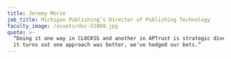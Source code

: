```yaml
---
title: Jeremy Morse
job_title: Michigan Publishing’s Director of Publishing Technology
faculty_image: /assets/dsc-51089.jpg
quote: >-
  “Doing it one way in CLOCKSS and another in APTrust is strategic diversity. If
  it turns out one approach was better, we’ve hedged our bets.”
---
```


